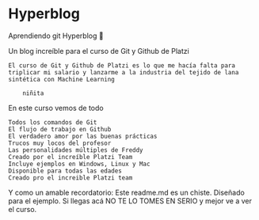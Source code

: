 # Hyperblog
Aprendiendo git
Hyperblog 💚

Un blog increíble para el curso de Git y Github de Platzi

    El curso de Git y Github de Platzi es lo que me hacía falta para triplicar mi salario y lanzarme a la industria del tejido de lana sintética con Machine Learning

        niñita

En este curso vemos de todo

    Todos los comandos de Git
    El flujo de trabajo en Github
    El verdadero amor por las buenas prácticas
    Trucos muy locos del profesor
    Las personalidades múltiples de Freddy
    Creado por el increíble Platzi Team
    Incluye ejemplos en Windows, Linux y Mac
    Disponible para todas las edades
    Creado pro el increible Platzi team
Y como un amable recordatorio: Este readme.md es un chiste. Diseñado para el ejemplo. Si llegas acá NO TE LO TOMES EN SERIO y mejor ve a ver el curso.